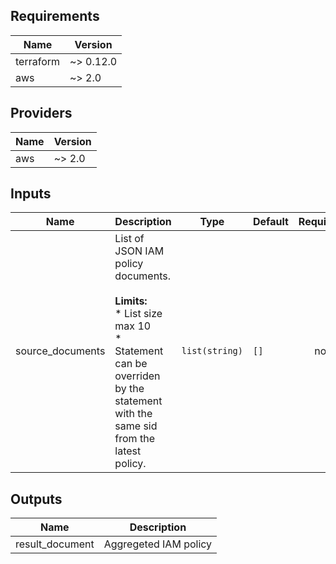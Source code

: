 ## Requirements

| Name | Version |
|------|---------|
| terraform | ~> 0.12.0 |
| aws | ~> 2.0 |

## Providers

| Name | Version |
|------|---------|
| aws | ~> 2.0 |

## Inputs

| Name | Description | Type | Default | Required |
|------|-------------|------|---------|:--------:|
| source\_documents | List of JSON IAM policy documents.<br/><br/><b>Limits:</b><br/>\* List size max 10<br/> \* Statement can be overriden by the statement with the same sid from the latest policy. | `list(string)` | `[]` | no |

## Outputs

| Name | Description |
|------|-------------|
| result\_document | Aggregeted IAM policy |

